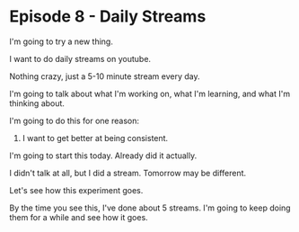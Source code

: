 # Episode 8 - Daily Streams

I'm going to try a new thing.

I want to do daily streams on youtube.

Nothing crazy, just a 5-10 minute stream every day.

I'm going to talk about what I'm working on, what I'm learning, and what I'm thinking about.

I'm going to do this for one reason:
1. I want to get better at being consistent.

I'm going to start this today. Already did it actually.

I didn't talk at all, but I did a stream.  Tomorrow may be different.

Let's see how this experiment goes.


By the time you see this, I've done about 5 streams.  I'm going to keep doing them for a while and see how it goes.